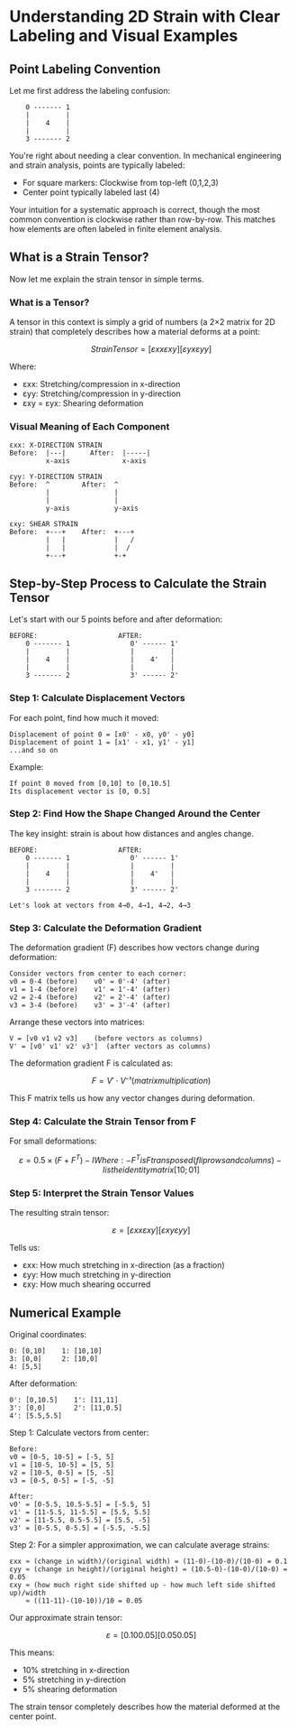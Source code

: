 # Understanding 2D Strain with Clear Labeling and Visual Examples

## Point Labeling Convention

Let me first address the labeling confusion:

```text
    0 ------- 1
    |         |
    |    4    |
    |         |
    3 ------- 2
```

You're right about needing a clear convention. In mechanical engineering and strain analysis, points are typically labeled:

- For square markers: Clockwise from top-left (0,1,2,3)
- Center point typically labeled last (4)

Your intuition for a systematic approach is correct, though the most common convention is clockwise rather than row-by-row. This matches how elements are often labeled in finite element analysis.

## What is a Strain Tensor?

Now let me explain the strain tensor in simple terms.

### What is a Tensor?

A tensor in this context is simply a grid of numbers (a 2×2 matrix for 2D strain) that completely describes how a material deforms at a point:

```math
Strain Tensor = [εxx  εxy]
                [εyx  εyy]
```

Where:

- εxx: Stretching/compression in x-direction
- εyy: Stretching/compression in y-direction
- εxy = εyx: Shearing deformation

### Visual Meaning of Each Component

```text
εxx: X-DIRECTION STRAIN
Before:  |---|      After:  |-----|
         x-axis             x-axis
         
εyy: Y-DIRECTION STRAIN
Before:  ^        After:  ^
         |                |
         |                |
         y-axis           y-axis
         
εxy: SHEAR STRAIN         
Before:  +---+    After:  +---+
         |   |            |   /
         |   |            |  /
         +---+            +-+
```

## Step-by-Step Process to Calculate the Strain Tensor

Let's start with our 5 points before and after deformation:

```text
BEFORE:                    AFTER:
    0 ------- 1               0' ------ 1'
    |         |               |         |
    |    4    |               |    4'   |
    |         |               |         |
    3 ------- 2               3' ------ 2'
```

### Step 1: Calculate Displacement Vectors

For each point, find how much it moved:

```text
Displacement of point 0 = [x0' - x0, y0' - y0]
Displacement of point 1 = [x1' - x1, y1' - y1]
...and so on
```

Example:

```text
If point 0 moved from [0,10] to [0,10.5]
Its displacement vector is [0, 0.5]
```

### Step 2: Find How the Shape Changed Around the Center

The key insight: strain is about how distances and angles change.

```text
BEFORE:                    AFTER:
    0 ------- 1               0' ------ 1'
    |         |               |         |
    |    4    |               |    4'   |
    |         |               |         |
    3 ------- 2               3' ------ 2'

Let's look at vectors from 4→0, 4→1, 4→2, 4→3
```

### Step 3: Calculate the Deformation Gradient

The deformation gradient (F) describes how vectors change during deformation:

```text
Consider vectors from center to each corner:
v0 = 0-4 (before)    v0' = 0'-4' (after)
v1 = 1-4 (before)    v1' = 1'-4' (after)
v2 = 2-4 (before)    v2' = 2'-4' (after)
v3 = 3-4 (before)    v3' = 3'-4' (after)
```

Arrange these vectors into matrices:

```text
V = [v0 v1 v2 v3]    (before vectors as columns)
V' = [v0' v1' v2' v3']  (after vectors as columns)
```

The deformation gradient F is calculated as:

```math
F = V' · V⁻¹   (matrix multiplication)
```

This F matrix tells us how any vector changes during deformation.

### Step 4: Calculate the Strain Tensor from F

For small deformations:

```math
ε = 0.5 × (F + F^T) - I

Where:
- F^T is F transposed (flip rows and columns)
- I is the identity matrix [1 0; 0 1]
```

### Step 5: Interpret the Strain Tensor Values

The resulting strain tensor:

```math
ε = [εxx  εxy]
    [εxy  εyy]
```

Tells us:

- εxx: How much stretching in x-direction (as a fraction)
- εyy: How much stretching in y-direction
- εxy: How much shearing occurred

## Numerical Example

Original coordinates:

```text
0: [0,10]    1: [10,10]
3: [0,0]     2: [10,0]
4: [5,5]
```

After deformation:

```text
0': [0,10.5]    1': [11,11]
3': [0,0]       2': [11,0.5]
4': [5.5,5.5]
```

Step 1: Calculate vectors from center:

```text
Before:
v0 = [0-5, 10-5] = [-5, 5]
v1 = [10-5, 10-5] = [5, 5]
v2 = [10-5, 0-5] = [5, -5]
v3 = [0-5, 0-5] = [-5, -5]

After:
v0' = [0-5.5, 10.5-5.5] = [-5.5, 5]
v1' = [11-5.5, 11-5.5] = [5.5, 5.5]
v2' = [11-5.5, 0.5-5.5] = [5.5, -5]
v3' = [0-5.5, 0-5.5] = [-5.5, -5.5]
```

Step 2: For a simpler approximation, we can calculate average strains:

```text
εxx ≈ (change in width)/(original width) = (11-0)-(10-0)/(10-0) = 0.1
εyy ≈ (change in height)/(original height) = (10.5-0)-(10-0)/(10-0) = 0.05
εxy ≈ (how much right side shifted up - how much left side shifted up)/width
    ≈ ((11-11)-(10-10))/10 = 0.05
```

Our approximate strain tensor:

```math
ε = [0.10  0.05]
    [0.05  0.05]
```

This means:

- 10% stretching in x-direction
- 5% stretching in y-direction
- 5% shearing deformation

The strain tensor completely describes how the material deformed at the center point.
